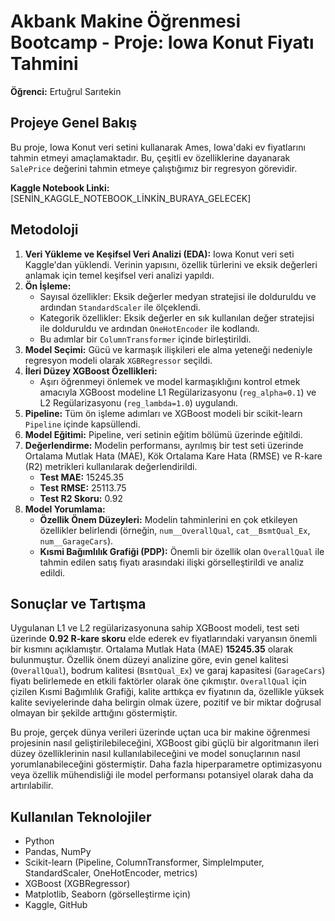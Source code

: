 # Akbank Makine Öğrenmesi Bootcamp - Proje: Iowa Konut Fiyatı Tahmini

**Öğrenci:** Ertuğrul Sarıtekin


## Projeye Genel Bakış

Bu proje, Iowa Konut veri setini kullanarak Ames, Iowa'daki ev fiyatlarını tahmin etmeyi amaçlamaktadır. Bu, çeşitli ev özelliklerine dayanarak `SalePrice` değerini tahmin etmeye çalıştığımız bir regresyon görevidir.

**Kaggle Notebook Linki:** [SENİN_KAGGLE_NOTEBOOK_LİNKİN_BURAYA_GELECEK]

## Metodoloji

1.  **Veri Yükleme ve Keşifsel Veri Analizi (EDA):** Iowa Konut veri seti Kaggle'dan yüklendi. Verinin yapısını, özellik türlerini ve eksik değerleri anlamak için temel keşifsel veri analizi yapıldı.
2.  **Ön İşleme:**
    *   Sayısal özellikler: Eksik değerler medyan stratejisi ile dolduruldu ve ardından `StandardScaler` ile ölçeklendi.
    *   Kategorik özellikler: Eksik değerler en sık kullanılan değer stratejisi ile dolduruldu ve ardından `OneHotEncoder` ile kodlandı.
    *   Bu adımlar bir `ColumnTransformer` içinde birleştirildi.
3.  **Model Seçimi:** Gücü ve karmaşık ilişkileri ele alma yeteneği nedeniyle regresyon modeli olarak `XGBRegressor` seçildi.
4.  **İleri Düzey XGBoost Özellikleri:**
    *   Aşırı öğrenmeyi önlemek ve model karmaşıklığını kontrol etmek amacıyla XGBoost modeline L1 Regülarizasyonu (`reg_alpha=0.1`) ve L2 Regülarizasyonu (`reg_lambda=1.0`) uygulandı.
5.  **Pipeline:** Tüm ön işleme adımları ve XGBoost modeli bir scikit-learn `Pipeline` içinde kapsüllendi.
6.  **Model Eğitimi:** Pipeline, veri setinin eğitim bölümü üzerinde eğitildi.
7.  **Değerlendirme:** Modelin performansı, ayrılmış bir test seti üzerinde Ortalama Mutlak Hata (MAE), Kök Ortalama Kare Hata (RMSE) ve R-kare (R2) metrikleri kullanılarak değerlendirildi.
    *   **Test MAE:** 15245.35
    *   **Test RMSE:** 25113.75
    *   **Test R2 Skoru:** 0.92
8.  **Model Yorumlama:**
    *   **Özellik Önem Düzeyleri:** Modelin tahminlerini en çok etkileyen özellikler belirlendi (örneğin, `num__OverallQual`, `cat__BsmtQual_Ex`, `num__GarageCars`).
    *   **Kısmi Bağımlılık Grafiği (PDP):** Önemli bir özellik olan `OverallQual` ile tahmin edilen satış fiyatı arasındaki ilişki görselleştirildi ve analiz edildi.

## Sonuçlar ve Tartışma

Uygulanan L1 ve L2 regülarizasyonuna sahip XGBoost modeli, test seti üzerinde **0.92 R-kare skoru** elde ederek ev fiyatlarındaki varyansın önemli bir kısmını açıklamıştır. Ortalama Mutlak Hata (MAE) **15245.35** olarak bulunmuştur. Özellik önem düzeyi analizine göre, evin genel kalitesi (`OverallQual`), bodrum kalitesi (`BsmtQual_Ex`) ve garaj kapasitesi (`GarageCars`) fiyatı belirlemede en etkili faktörler olarak öne çıkmıştır. `OverallQual` için çizilen Kısmi Bağımlılık Grafiği, kalite arttıkça ev fiyatının da, özellikle yüksek kalite seviyelerinde daha belirgin olmak üzere, pozitif ve bir miktar doğrusal olmayan bir şekilde arttığını göstermiştir.

Bu proje, gerçek dünya verileri üzerinde uçtan uca bir makine öğrenmesi projesinin nasıl geliştirilebileceğini, XGBoost gibi güçlü bir algoritmanın ileri düzey özelliklerinin nasıl kullanılabileceğini ve model sonuçlarının nasıl yorumlanabileceğini göstermiştir. Daha fazla hiperparametre optimizasyonu veya özellik mühendisliği ile model performansı potansiyel olarak daha da artırılabilir.

## Kullanılan Teknolojiler
*   Python
*   Pandas, NumPy
*   Scikit-learn (Pipeline, ColumnTransformer, SimpleImputer, StandardScaler, OneHotEncoder, metrics)
*   XGBoost (XGBRegressor)
*   Matplotlib, Seaborn (görselleştirme için)
*   Kaggle, GitHub